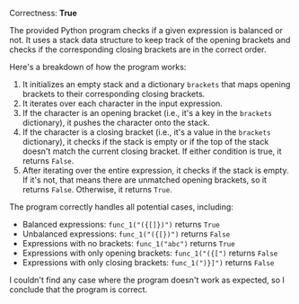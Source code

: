 Correctness: **True**

The provided Python program checks if a given expression is balanced or not. It uses a stack data structure to keep track of the opening brackets and checks if the corresponding closing brackets are in the correct order.

Here's a breakdown of how the program works:

1. It initializes an empty stack and a dictionary `brackets` that maps opening brackets to their corresponding closing brackets.
2. It iterates over each character in the input expression.
3. If the character is an opening bracket (i.e., it's a key in the `brackets` dictionary), it pushes the character onto the stack.
4. If the character is a closing bracket (i.e., it's a value in the `brackets` dictionary), it checks if the stack is empty or if the top of the stack doesn't match the current closing bracket. If either condition is true, it returns `False`.
5. After iterating over the entire expression, it checks if the stack is empty. If it's not, that means there are unmatched opening brackets, so it returns `False`. Otherwise, it returns `True`.

The program correctly handles all potential cases, including:

* Balanced expressions: `func_1("({[]})")` returns `True`
* Unbalanced expressions: `func_1("({[})")` returns `False`
* Expressions with no brackets: `func_1("abc")` returns `True`
* Expressions with only opening brackets: `func_1("({[")` returns `False`
* Expressions with only closing brackets: `func_1(")}]")` returns `False`

I couldn't find any case where the program doesn't work as expected, so I conclude that the program is correct.